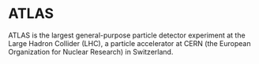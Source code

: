 # ATLAS
ATLAS is the largest general-purpose particle detector experiment at the Large Hadron Collider (LHC), a particle accelerator at CERN (the European Organization for Nuclear Research) in Switzerland.
